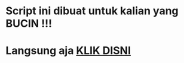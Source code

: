 <h1>Script ini dibuat untuk kalian yang <strong>BUCIN !!!</strong>
  <h1>Langsung aja <a href="selamat-ulang-tahun-my-love.firebaseapp.com">KLIK DISNI</a></strong>
